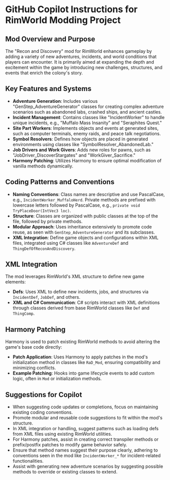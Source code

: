 # GitHub Copilot Instructions for RimWorld Modding Project

## Mod Overview and Purpose
The "Recon and Discovery" mod for RimWorld enhances gameplay by adding a variety of new adventures, incidents, and world conditions that players can encounter. It is primarily aimed at expanding the depth and excitement within the game by introducing new challenges, structures, and events that enrich the colony's story.

## Key Features and Systems
- **Adventure Generation**: Includes various "GenStep_AdventureGenerator" classes for creating complex adventure scenarios such as abandoned labs, crashed ships, and ancient castles.
- **Incident Management**: Contains classes like "IncidentWorker" to handle unique incidents, e.g., "Muffalo Mass Insanity" and "Seraphites Quest."
- **Site Part Workers**: Implements objects and events at generated sites, such as computer terminals, enemy raids, and peace talk negotiations.
- **Symbol Resolvers**: Defines how objects are placed in generated environments using classes like "SymbolResolver_AbandonedLab."
- **Job Drivers and Work Givers**: Adds new roles for pawns, such as "JobDriver_DiscoverStargates" and "WorkGiver_Sacrifice."
- **Harmony Patching**: Utilizes Harmony to ensure optimal modification of vanilla methods dynamically.

## Coding Patterns and Conventions
- **Naming Conventions**: Class names are descriptive and use PascalCase, e.g., `IncidentWorker_MuffaloHerd`. Private methods are prefixed with lowercase letters followed by PascalCase, e.g., `private void TryPlaceDoor(IntVec3 loc)`.
- **Structure**: Classes are organized with public classes at the top of the file, followed by private methods.
- **Modular Approach**: Uses inheritance extensively to promote code reuse, as seen with `GenStep_AdventureGenerator` and its subclasses.
- **XML Integration**: Define game objects and configurations within XML files, integrated using C# classes like `AdventureDef` and `ThingDefOfReconAndDiscovery`.

## XML Integration
The mod leverages RimWorld's XML structure to define new game elements:
- **Defs**: Uses XML to define new incidents, jobs, and structures via `IncidentDef`, `JobDef`, and others.
- **XML and C# Communication**: C# scripts interact with XML definitions through classes derived from base RimWorld classes like `Def` and `ThingComp`.

## Harmony Patching
Harmony is used to patch existing RimWorld methods to avoid altering the game's base code directly:
- **Patch Application**: Uses Harmony to apply patches in the mod's initialization method in classes like `RaD_Mod`, ensuring compatibility and minimizing conflicts.
- **Example Patching**: Hooks into game lifecycle events to add custom logic, often in `Mod` or initialization methods.

## Suggestions for Copilot
- When suggesting code updates or completions, focus on maintaining existing coding conventions.
- Promote modular and reusable code suggestions to fit within the mod's structure.
- In XML integration or handling, suggest patterns such as loading defs from XML files using existing RimWorld utilities.
- For Harmony patches, assist in creating correct transpiler methods or prefix/postfix patches to modify game behavior safely.
- Ensure that method names suggest their purpose clearly, adhering to conventions seen in the mod like `IncidentWorker_*` for incident-related functionalities.
- Assist with generating new adventure scenarios by suggesting possible methods to override or existing classes to extend.
